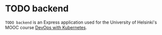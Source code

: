 # TODO backend

`TODO backend` is an Express application used for the University of Helsinki's MOOC course [DevOps with Kubernetes](https://devopswithkubernetes.com/).

